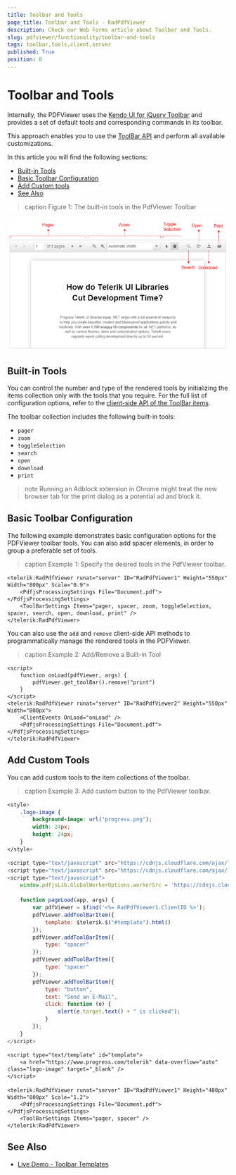 ```yaml
---
title: Toolbar and Tools
page_title: Toolbar and Tools - RadPdfViewer
description: Check our Web Forms article about Toolbar and Tools.
slug: pdfviewer/functionality/toolbar-and-tools
tags: toolbar,tools,client,server
published: True
position: 0
---
```


# Toolbar and Tools

Internally, the PDFViewer uses the [Kendo UI for jQuery Toolbar](https://docs.telerik.com/kendo-ui/controls/navigation/toolbar/overview) and provides a set of default tools and corresponding commands in its toolbar.

This approach enables you to use the [ToolBar API](https://docs.telerik.com/kendo-ui/api/javascript/ui/toolbar) and perform all available customizations.

In this article you will find the following sections:
  - [Built-in Tools](#built-in-tools)
  - [Basic Toolbar Configuration](#basic-toolbar-configuration)
  - [Add Custom tools](#add-custom-tool)
  - [See Also](#see-also)

>caption Figure 1: The built-in tools in the PdfViewer Toolbar

![pdfviewer tools](../images/pdfviewer-toolbar-and-tools.png)


## Built-in Tools
You can control the number and type of the rendered tools by initializing the items collection only with the tools that you require. For the full list of configuration options, refer to the [client-side API of the ToolBar items](https://docs.telerik.com/kendo-ui/api/javascript/ui/pdfviewer/configuration/toolbar.items). 

The toolbar collection includes the following built-in tools:
 * `pager`
 * `zoom`
 * `toggleSelection`
 * `search`
 * `open`
 * `download`
 * `print`

>note Running an Adblock extension in Chrome might treat the new browser tab for the print dialog as a potential ad and block it.

## Basic Toolbar Configuration

The following example demonstrates basic configuration options for the PDFViewer toolbar tools. You can also add spacer elements, in order to group a preferable set of tools.

>caption Example 1: Specify the desired tools in the PdfViewer toolbar.
    
````ASP.NET
<telerik:RadPdfViewer runat="server" ID="RadPdfViewer1" Height="550px" Width="800px" Scale="0.9">
    <PdfjsProcessingSettings File="Document.pdf"></PdfjsProcessingSettings>
    <ToolBarSettings Items="pager, spacer, zoom, toggleSelection, spacer, search, open, download, print" />
</telerik:RadPdfViewer>
````

You can also use the `add` and `remove` client-side API methods to programmatically manage the rendered tools in the PDFViewer.

>caption Example 2: Add/Remove a Built-in Tool
````ASP.NET
<script>
    function onLoad(pdfViewer, args) {
        pdfViewer.get_toolBar().remove("print")
    }
</script>
<telerik:RadPdfViewer runat="server" ID="RadPdfViewer2" Height="550px" Width="800px">
    <ClientEvents OnLoad="onLoad" />
    <PdfjsProcessingSettings File="Document.pdf"></PdfjsProcessingSettings>
</telerik:RadPdfViewer>
````

## Add Custom Tools

You can add custom tools to the item collections of the toolbar.

>caption Example 3: Add custom button to the PdfViewer toolbar.
    
````CSS
<style>
    .logo-image {
        background-image: url("progress.png");
        width: 24px;
        height: 24px;
    }
</style>
````

```JavaScript
<script type="text/javascript" src="https://cdnjs.cloudflare.com/ajax/libs/pdf.js/2.2.2/pdf.js"></script>
<script type="text/javascript" src="https://cdnjs.cloudflare.com/ajax/libs/pdf.js/2.2.2/pdf.worker.js"></script>
<script type="text/javascript">
    window.pdfjsLib.GlobalWorkerOptions.workerSrc = 'https://cdnjs.cloudflare.com/ajax/libs/pdf.js/2.2.2/pdf.worker.js';

    function pageLoad(app, args) {
        var pdfViewer = $find('<%= RadPdfViewer1.ClientID %>');
        pdfViewer.addToolBarItem({
            template: $telerik.$("#template").html()
        });
        pdfViewer.addToolBarItem({
            type: "spacer"
        });
        pdfViewer.addToolBarItem({
            type: "spacer"
        });
        pdfViewer.addToolBarItem({
            type: "button",
            text: "Send an E-Mail",
            click: function (e) {
                alert(e.target.text() + " is clicked");
            }
        });
    }
</script>
```

```ASP.NET
<script type="text/template" id="template">
    <a href="https://www.progress.com/telerik" data-overflow="auto" class="logo-image" target="_blank" />
</script>

<telerik:RadPdfViewer runat="server" ID="RadPdfViewer1" Height="400px" Width="800px" Scale="1.2">
    <PdfjsProcessingSettings File="Document.pdf"></PdfjsProcessingSettings>
    <ToolBarSettings Items="pager, spacer" />
</telerik:RadPdfViewer>
```

## See Also

* [Live Demo - Toolbar Templates](https://demos.telerik.com/aspnet-ajax/pdfviewer/toolbartemplates/defaultcs.aspx)


